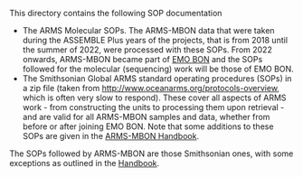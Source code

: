 This directory contains the following SOP documentation <br>
- The ARMS Molecular SOPs. The ARMS-MBON data that were taken during the ASSEMBLE Plus years of the projects, that is from 2018 until the summer of 2022, were processed with these SOPs. From 2022 onwards, ARMS-MBON became part of [EMO BON](https://www.embrc.eu/emo-bon) and the SOPs followed for the molecular (sequencing) work will be those of EMO BON. 
- The Smithsonian Global ARMS standard operating procedures (SOPs) in a zip file (taken from http://www.oceanarms.org/protocols-overview, which is often very slow to respond). These cover all aspects of ARMS work - from constructing the units to processing them upon retrieval - and are valid for all ARMS-MBON samples and data, whether from before or after joining EMO BON. Note that some additions to these SOPs are given in the [ARMS-MBON Handbook](https://github.com/arms-mbon/documentation/tree/main/Handbook). 

The SOPs followed by ARMS-MBON are those Smithsonian ones, with some exceptions as outlined in the [Handbook](https://github.com/arms-mbon/documentation/tree/main/Handbook). 
